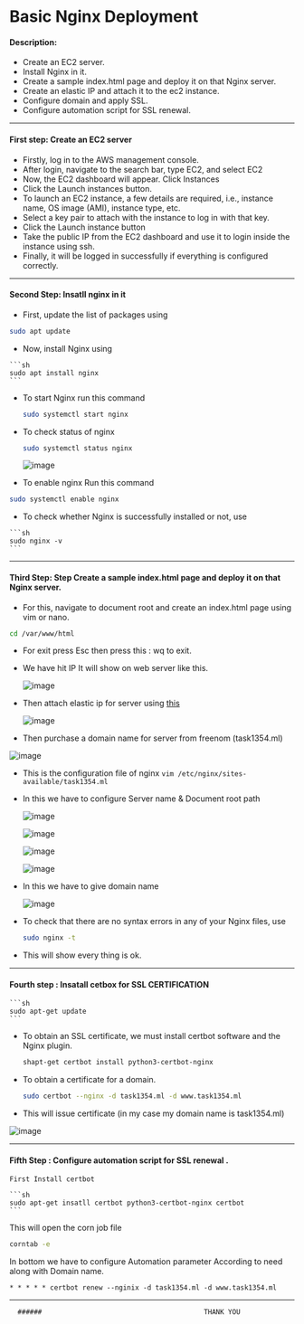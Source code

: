 # Basic Nginx Deployment

#### Description:

- Create an EC2 server.
- Install Nginx in it.
- Create a sample index.html page and deploy it on that Nginx server.
- Create an elastic IP and attach it to the ec2 instance.
- Configure domain and apply SSL.
- Configure automation script for SSL renewal.

---

#### First step: Create an EC2 server

  - Firstly, log in to the AWS management console.
  - After login, navigate to the search bar, type EC2, and select EC2
  - Now, the EC2 dashboard will appear. Click Instances
  - Click the Launch instances button.
  - To launch an EC2 instance, a few details are required, i.e., instance name, OS image (AMI), instance type, etc.
  - Select a key pair to attach with the instance to log in with that key.
  - Click the Launch instance button
  - Take the public IP from the EC2 dashboard and use it to login inside the instance using ssh.
  - Finally, it will be logged in successfully if everything is configured correctly.
  
  ---
  
 #### Second Step:  Insatll nginx in it
 
   - First, update the list of packages using 
    
   ```sh
   sudo apt update
   ```
     
   - Now, install Nginx using 
   
    ```sh
    sudo apt install nginx
    ```
    
   - To start Nginx run this command 
    
      ```sh
      sudo systemctl start nginx
      ```
    
   - To check status of nginx 
   
     ```sh
     sudo systemctl status nginx
     ```
   
     ![image](https://user-images.githubusercontent.com/106643382/194305213-0e81676e-2354-48bb-b4e7-072e4d5a8395.png)
     
     
   - To enable nginx Run this command 
   
   
   ```sh
   sudo systemctl enable nginx
   ``` 
     
   - To check whether Nginx is successfully installed or not, use 
    
    ```sh
    sudo nginx -v
    ```
   
   
   ---


   
   #### Third Step: Step Create a sample index.html page and deploy it on that Nginx server.
   
   
   
   - For this, navigate to document root and create an index.html page using vim or nano.
   
   ```sh
   cd /var/www/html
   ```
  
   - For exit press Esc then press this : wq to exit.
   
   - We have hit IP It will show on web server like this.
  
     ![image](https://user-images.githubusercontent.com/106643382/196166855-db2adc87-44fe-48c7-b4e4-74995cf12de7.png)

   - Then attach elastic ip for server using [this](https://docs.aws.amazon.com/AWSEC2/latest/UserGuide/elastic-ip-addresses-eip.html)
  
     ![image](https://user-images.githubusercontent.com/106643382/194306762-dd2361f6-d266-4062-a37a-8d67272a746f.png)
     
   - Then purchase a domain name for server from freenom (task1354.ml)
   
   ![image](https://user-images.githubusercontent.com/106643382/196352696-7b03715f-1627-40f9-8d99-07ed702fe46f.png)
   
   - This is the configuration file of nginx ```vim /etc/nginx/sites-available/task1354.ml```
   
   - In this we have to configure Server name & Document root path 
   
     ![image](https://user-images.githubusercontent.com/106643382/195326106-0906ae69-ced1-4895-8329-8584cfb963f6.png)
     
     ![image](https://user-images.githubusercontent.com/106643382/195326248-2f5e5133-b319-401d-88d8-dbc44c62c68b.png)
     
     ![image](https://user-images.githubusercontent.com/106643382/195326375-134d9092-adaa-48ce-828b-cc16e969b7c0.png)
     
     ![image](https://user-images.githubusercontent.com/106643382/195326553-abb11cd1-11ed-400c-a20b-3c81eb7c1ae4.png)
     
   - In this we have to give domain name
   
     ![image](https://user-images.githubusercontent.com/106643382/194309542-d8254d64-6054-4627-bea1-3dc0617d0dfa.png)
     
   - To check that there are no syntax errors in any of your Nginx files, use 
   
     ```sh
     sudo nginx -t
     ```
   
   - This will show every thing is ok.


---
   
   #### Fourth step : Insatall cetbox for SSL CERTIFICATION
   
    ```sh
    sudo apt-get update
    ```
   
   - To obtain an SSL certificate, we must install certbot software and the Nginx plugin. 
    
      ```sh
      shapt-get certbot install python3-certbot-nginx
      ```
   
   - To obtain a certificate for a domain. 
    
      ```sh
      sudo certbot --nginx -d task1354.ml -d www.task1354.ml
      ```
   
   - This will issue certificate (in my case my domain name is task1354.ml)
  
   ![image](https://user-images.githubusercontent.com/106643382/194316641-7c403bad-1eeb-4f86-8494-18df87a95637.png)
   
   
  ---
   
   #### Fifth Step : Configure automation script for SSL renewal .
 
  
    First Install certbot 
    
    ```sh
    sudo apt-get insatll certbot python3-certbot-nginx certbot
    ``` 
   
   This will open the corn job file 
   
   ```sh
   corntab -e
   ```
   
   In bottom  we have to configure Automation parameter According to need along with Domain name.
   
   ```* * * * * certbot renew --nginix -d task1354.ml -d www.task1354.ml``` 


   
   
   ---
      ######                                        THANK YOU 


